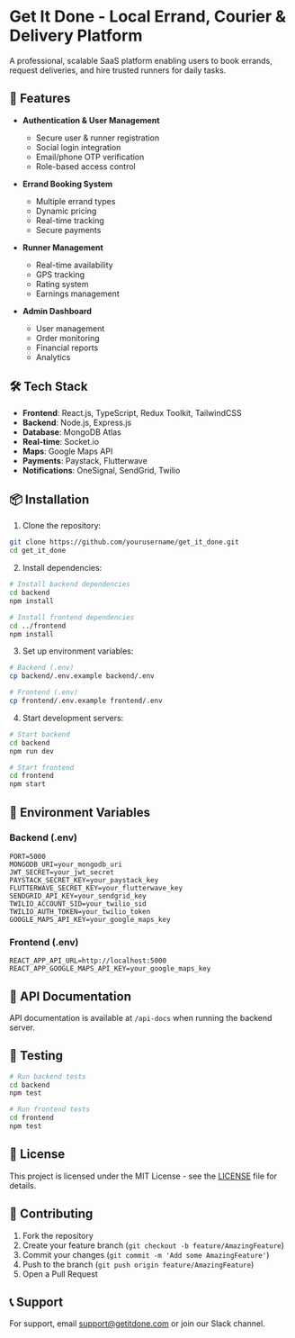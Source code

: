 # Get It Done - Local Errand, Courier & Delivery Platform

A professional, scalable SaaS platform enabling users to book errands, request deliveries, and hire trusted runners for daily tasks.

## 🚀 Features

- **Authentication & User Management**
  - Secure user & runner registration
  - Social login integration
  - Email/phone OTP verification
  - Role-based access control

- **Errand Booking System**
  - Multiple errand types
  - Dynamic pricing
  - Real-time tracking
  - Secure payments

- **Runner Management**
  - Real-time availability
  - GPS tracking
  - Rating system
  - Earnings management

- **Admin Dashboard**
  - User management
  - Order monitoring
  - Financial reports
  - Analytics

## 🛠️ Tech Stack

- **Frontend**: React.js, TypeScript, Redux Toolkit, TailwindCSS
- **Backend**: Node.js, Express.js
- **Database**: MongoDB Atlas
- **Real-time**: Socket.io
- **Maps**: Google Maps API
- **Payments**: Paystack, Flutterwave
- **Notifications**: OneSignal, SendGrid, Twilio

## 📦 Installation

1. Clone the repository:
```bash
git clone https://github.com/yourusername/get_it_done.git
cd get_it_done
```

2. Install dependencies:
```bash
# Install backend dependencies
cd backend
npm install

# Install frontend dependencies
cd ../frontend
npm install
```

3. Set up environment variables:
```bash
# Backend (.env)
cp backend/.env.example backend/.env

# Frontend (.env)
cp frontend/.env.example frontend/.env
```

4. Start development servers:
```bash
# Start backend
cd backend
npm run dev

# Start frontend
cd frontend
npm start
```

## 🔧 Environment Variables

### Backend (.env)
```
PORT=5000
MONGODB_URI=your_mongodb_uri
JWT_SECRET=your_jwt_secret
PAYSTACK_SECRET_KEY=your_paystack_key
FLUTTERWAVE_SECRET_KEY=your_flutterwave_key
SENDGRID_API_KEY=your_sendgrid_key
TWILIO_ACCOUNT_SID=your_twilio_sid
TWILIO_AUTH_TOKEN=your_twilio_token
GOOGLE_MAPS_API_KEY=your_google_maps_key
```

### Frontend (.env)
```
REACT_APP_API_URL=http://localhost:5000
REACT_APP_GOOGLE_MAPS_API_KEY=your_google_maps_key
```

## 📝 API Documentation

API documentation is available at `/api-docs` when running the backend server.

## 🧪 Testing

```bash
# Run backend tests
cd backend
npm test

# Run frontend tests
cd frontend
npm test
```

## 📄 License

This project is licensed under the MIT License - see the [LICENSE](LICENSE) file for details.

## 🤝 Contributing

1. Fork the repository
2. Create your feature branch (`git checkout -b feature/AmazingFeature`)
3. Commit your changes (`git commit -m 'Add some AmazingFeature'`)
4. Push to the branch (`git push origin feature/AmazingFeature`)
5. Open a Pull Request

## 📞 Support

For support, email support@getitdone.com or join our Slack channel. 